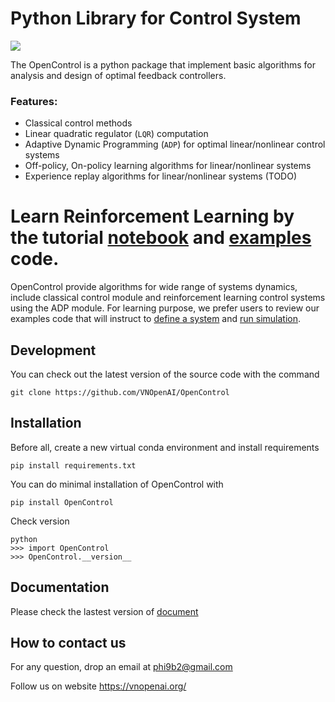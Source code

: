# Python Library for Control System

<img src="https://vnopenai.org/images/robotics.svg">

The OpenControl is a python package that implement basic algorithms for analysis and design of optimal feedback controllers.

### Features:

- Classical control methods
- Linear quadratic regulator (``LQR``) computation
- Adaptive Dynamic Programming (``ADP``) for optimal linear/nonlinear control systems
- Off-policy, On-policy learning algorithms for linear/nonlinear systems
- Experience replay algorithms for linear/nonlinear systems (TODO)

# Learn Reinforcement Learning by the tutorial [notebook](https://colab.research.google.com/drive/10mYMDliuOZD5i-YqmD9noOL8JDhC6t3x#scrollTo=E7MYyIKnQDjr) and [examples](https://github.com/VNOpenAI/OpenControl/tree/master/examples) code.

OpenControl provide algorithms for wide range of systems dynamics, include classical control module and reinforcement learning control systems using the ADP module. For learning purpose, we prefer users to review our examples code that will instruct to [define a system](https://opencontrol.readthedocs.io/en/latest/system.html) and [run simulation](https://opencontrol.readthedocs.io/en/latest/linCon.html).

## Development

You can check out the latest version of the source code with the command

   `git clone https://github.com/VNOpenAI/OpenControl`

## Installation

Before all, create a new virtual conda environment and install requirements 

    pip install requirements.txt

You can do minimal installation of OpenControl with

    pip install OpenControl

Check version

    python
    >>> import OpenControl 
    >>> OpenControl.__version__


## Documentation 

Please check the lastest version of [document](https://opencontrol.readthedocs.io/en/latest/intro.html)

## How to contact us

For any question, drop an email at phi9b2@gmail.com

Follow us on website https://vnopenai.org/
